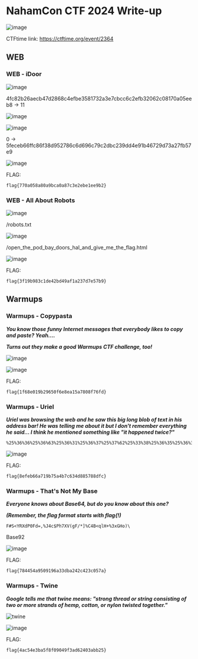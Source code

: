 # NahamCon CTF 2024 Write-up

![image](https://ctftime.org/media/cache/3a/df/3adf99446a0c8c55602da38aff3fa4e3.png)

CTFtime link: https://ctftime.org/event/2364

## WEB

### WEB - iDoor

![image](https://github.com/zer00d4y/writeups/assets/128820441/ec62cf43-5e26-482b-b84d-a77092dab7f2)

4fc82b26aecb47d2868c4efbe3581732a3e7cbcc6c2efb32062c08170a05eeb8 -> 11

![image](https://github.com/zer00d4y/writeups/assets/128820441/860cd3de-47b4-4341-ba54-fb1c370228f9)

![image](https://github.com/zer00d4y/writeups/assets/128820441/f3056d87-eabb-4375-8a47-adaab98d70c9)

0 -> 5feceb66ffc86f38d952786c6d696c79c2dbc239dd4e91b46729d73a27fb57e9

![image](https://github.com/zer00d4y/writeups/assets/128820441/366374fb-2998-4c39-8abf-424d4e605d0c)

FLAG:

    flag{770a058a80a9bca0a87c3e2ebe1ee9b2}

### WEB - All About Robots

![image](https://github.com/zer00d4y/writeups/assets/128820441/82761ac8-dce5-47f0-a5fd-493ff2479213)

/robots.txt

![image](https://github.com/zer00d4y/writeups/assets/128820441/72b69c6d-affa-433a-86aa-809ea1ddb34a)

/open_the_pod_bay_doors_hal_and_give_me_the_flag.html

![image](https://github.com/zer00d4y/writeups/assets/128820441/64704a5e-66e4-407f-b5d9-a7eecd95ebd9)

FLAG:

    flag{3f19b983c1de42bd49af1a237d7e57b9}

## Warmups 

### Warmups - Copypasta

***You know those funny Internet messages that everybody likes to copy and paste? Yeah....***

***Turns out they make a good Warmups CTF challenge, too!***

![image](https://github.com/zer00d4y/writeups/assets/128820441/58c9885c-789d-4b6a-8954-9496cb2f04d5)

![image](https://github.com/zer00d4y/writeups/assets/128820441/23bd8869-fce1-41b3-9ea5-011a56a0c7ff)

FLAG:

    flag{1f68e019b29650f6e8ea15a7808f76fd}

### Warmups - Uriel    

***Uriel was browsing the web and he saw this big long blob of text in his address bar! He was telling me about it but I don't remember everything he said... I think he mentioned something like "it happened twice?"***

    %25%36%36%25%36%63%25%36%31%25%36%37%25%37%62%25%33%38%25%36%35%25%36%36%25%36%35%25%36%32%25%33%36%25%33%36%25%36%31%25%33%37%25%33%31%25%33%39%25%36%32%25%33%37%25%33%35%25%36%31%25%33%34%25%36%32%25%33%37%25%36%33%25%33%36%25%33%33%25%33%34%25%36%34%25%33%38%25%33%38%25%33%35%25%33%37%25%33%38%25%33%38%25%36%34%25%36%36%25%36%33%25%37%64

![image](https://github.com/zer00d4y/writeups/assets/128820441/2331f047-6dfe-4554-b758-1395256ba2a9)

FLAG:

    flag{8efeb66a719b75a4b7c634d885788dfc}

### Warmups - That's Not My Base

***Everyone knows about Base64, but do you know about this one?***

***(Remember, the flag format starts with flag{!)***

`F#S<YRXdP0Fd=,%J4c$Ph7XV(gF/*]%C4B<qlH+%3xGHo)\`

Base92 

![image](https://github.com/zer00d4y/writeups/assets/128820441/2185cf7e-83e6-4bab-b408-5c1194ab4f6f)

FLAG:

    flag{784454a9509196a33dba242c423c057a}

### Warmups - Twine

***Google tells me that twine means: "strong thread or string consisting of two or more strands of hemp, cotton, or nylon twisted together."***

![twine](https://github.com/zer00d4y/writeups/assets/128820441/a3cf89a6-c283-4b02-a27d-22df4868bbc1)

![image](https://github.com/zer00d4y/writeups/assets/128820441/a2879b65-4bb2-4271-8735-f07dabb1450a)

FLAG:

    flag{4ac54e3ba5f8f09049f3ad62403abb25}
